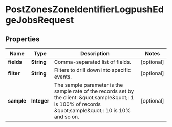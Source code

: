

# PostZonesZoneIdentifierLogpushEdgeJobsRequest


## Properties

| Name | Type | Description | Notes |
|------------ | ------------- | ------------- | -------------|
|**fields** | **String** | Comma-separated list of fields. |  [optional] |
|**filter** | **String** | Filters to drill down into specific events. |  [optional] |
|**sample** | **Integer** | The sample parameter is the sample rate of the records set by the client: \&quot;sample\&quot;: 1 is 100% of records \&quot;sample\&quot;: 10 is 10% and so on. |  [optional] |



